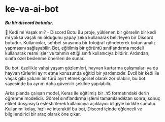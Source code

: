 # ke-va-ai-bot

***Bu bir discord botudur.***

🐾 Kedi mi Vaşak mı? - Discord Botu
Bu proje, yüklenen bir görselin bir kedi mi yoksa vaşak mı olduğunu yapay zeka kullanarak belirleyen bir Discord botudur. Kullanıcılar, sohbet sırasında bir fotoğraf göndererek botun analiz yapmasını sağlayabilir. Bot, eğitilmiş bir görüntü sınıflandırma modeli kullanarak resmi işler ve tahmin ettiği sınıfı kullanıcıya bildirir. Ardından, sınıfa özel beslenme önerileri de sunar.

Bu bot, özellikle vahşi yaşam gözlemleri, hayvan kurtarma çalışmaları ya da hayvan türlerini ayırt etme konusunda eğitici bir yardımcıdır. Evcil bir kedi ile vaşak gibi yabani bir türü ayırt etmek görsel olarak zor olabilir, bu bot sayesinde bu ayrım daha güvenilir şekilde yapılabilir.

Arka planda çalışan model, Keras ile eğitilmiş bir .h5 formatındaki derin öğrenme modelidir. Görsel sınıflandırma işlemi tamamlandıktan sonra, sonuç etiket dosyasıyla eşleştirilerek kullanıcıya açıklayıcı bilgiyle birlikte sunulur. Kullanımı kolay, hızlı ve interaktif bu bot, Discord içinde eğlenceli ve bilgilendirici bir araç olarak öne çıkar.
